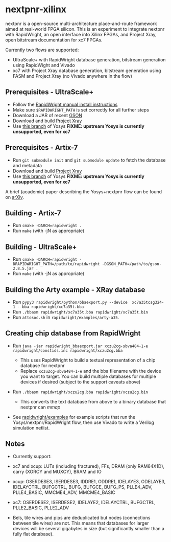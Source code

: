 # nextpnr-xilinx

nextpnr is a open-source multi-architecture place-and-route framework
aimed at real-world FPGA silicon. This is an experiment to integrate
nextpnr with RapidWright, an open interface into Xilinx FPGAs, and 
Project Xray, open bitstream documentation for xc7 FPGAs.

Currently two flows are supported:
 - UltraScale+ with RapidWright database generation, bitstream generation
   using RapidWight and Vivado
 - xc7 with Project Xray database generation, bitstream generation
   using FASM and Project Xray (no Vivado anywhere in the flow)

## Prerequisites - UltraScale+

 - Follow the [RapidWright manual install instructions](https://www.rapidwright.io/docs/Manual_Install.html)
 - Make sure `$RAPIDWRIGHT_PATH` is set correctly for all further steps
 - Download a JAR of recent [GSON](https://repo1.maven.org/maven2/com/google/code/gson/gson/2.8.5/)
 - Download and build [Project Xray](https://github.com/SymbiFlow/prjxray)
 - Use [this branch](https://github.com/daveshah1/yosys/tree/nextpnr_rw_usp) of Yosys **FIXME: upstream Yosys is currently unsupported, even for xc7**

## Prerequisites - Artix-7

 - Run `git submodule init` and `git submodule update` to fetch the database and metadata
 - Download and build [Project Xray](https://github.com/SymbiFlow/prjxray)
 - Use [this branch](https://github.com/daveshah1/yosys/tree/nextpnr_rw_usp) of Yosys **FIXME: upstream Yosys is currently unsupported, even for xc7**

A brief (academic) paper describing the Yosys+nextpnr flow can be found
on [arXiv](https://arxiv.org/abs/1903.10407).

## Building - Artix-7

 - Run `cmake -DARCH=rapidwright .`
 - Run `make` (with -jN as appropriate)

## Building - UltraScale+

 - Run `cmake -DARCH=rapidwright -DRAPIDWRIGHT_PATH=/path/to/rapidwright -DGSON_PATH=/path/to/gson-2.8.5.jar .`
 - Run `make` (with -jN as appropriate)

## Building the Arty example - XRay database
 - Run `pypy3 rapidwright/python/bbaexport.py --device  xc7a35tcsg324-1 --bba rapidwright/xc7a35t.bba`
 - Run `./bbasm rapidwright/xc7a35t.bba rapidwright/xc7a35t.bin`
 - Run `attosoc.sh` in `rapidwright/examples/arty-a35`.


## Creating chip database from RapidWright

 - Run `java -jar rapidwright_bbaexport.jar xczu2cg-sbva484-1-e rapidwright/constids.inc rapidwright/xczu2cg.bba`
   - This uses RapidWright to build a textual representation of a chip database for nextpnr
   - Replace `xczu2cg-sbva484-1-e` and the bba filename with the device you want to target. You can build multiple
     databases for multiple devices if desired (subject to the support caveats above)

 - Run `./bbasm rapidwright/xczu2cg.bba rapidwright/xczu2cg.bin`
   - This converts the text database from above to a binary database that nextpnr can _mmap_
  - See [rapidwright/examples](rapidwright/examples) for example scripts that run the Yosys/nextpnr/RapidWright flow,
    then use Vivado to write a Verilog simulation netlist.

## Notes

  - Currently support:
  - xc7 and xcup: LUTs (including fractured), FFs, DRAM (only RAM64X1D), carry (XORCY and MUXCY), BRAM and IO
  - xcup: OSERDESE3, ISERDESE3, IDDRE1, ODDRE1, IDELAYE3, ODELAYE3, IDELAYCTRL, BUFGCTRL, BUFG, BUFGCE, BUFG_PS, PLLE4_ADV, PLLE4_BASIC, MMCME4_ADV, MMCME4_BASIC
  - xc7: OSERDESE2, ISERDESE2, IDELAYE2, IDELAYCTRL, BUFGCTRL, PLLE2_BASIC, PLLE2_ADV

  - Bels, tile wires and pips are deduplicated but nodes (connections between tile wires) are not. This means
    that databases for larger devices will be several gigabytes in size (but significantly smaller than a fully flat database).
